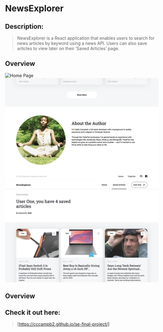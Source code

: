 # NewsExplorer

## Description:  
> NewsExplorer is a React application that enables users to search for news articles by keyword using a news API. Users can also save articles to view later on their ‘Saved Articles’ page.

## Overview
![Home Page](./src/assets/Home.png)
![Author Section](./src/assets/AuthorSection.png)
![Saved News Page](./src/assets/SavedNewsSection.png)

## Overview


## Check it out here:  
> [https://cccampb2.github.io/se-final-project/]
